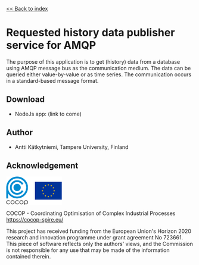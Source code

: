 
[<< Back to index](index.html)

# Requested history data publisher service for AMQP

The purpose of this application is to get (history) data from a database using
AMQP message bus as the communication medium. The data can be queried either
value-by-value or as time series. The communication occurs in a standard-based
message format.


## Download

* NodeJs app: (link to come)


## Author

* Antti Kätkytniemi, Tampere University, Finland


## Acknowledgement

<img src="logos.png" alt="COCOP and EU" style="display:block;margin-right:auto" />

COCOP - Coordinating Optimisation of Complex Industrial Processes  
https://cocop-spire.eu/

This project has received funding from the European Union's Horizon 2020
research and innovation programme under grant agreement No 723661. This piece
of software reflects only the authors' views, and the Commission is not
responsible for any use that may be made of the information contained therein.
